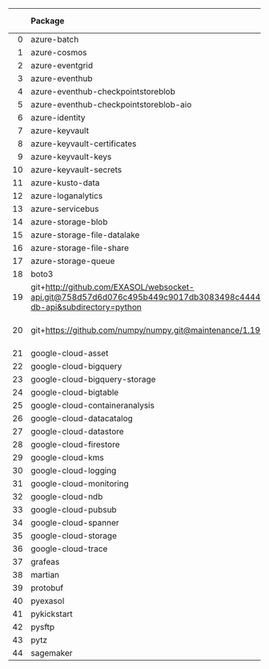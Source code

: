 <!-- markdown-link-check-disable -->

|    | Package                                                                                                                       | Version in 4.3.0     | Version in 5.0.0     | Status   |
|---:|:------------------------------------------------------------------------------------------------------------------------------|:---------------------|:---------------------|:---------|
|  0 | azure-batch                                                                                                                   | 10.0.0               | 10.0.0               |          |
|  1 | azure-cosmos                                                                                                                  | 4.2.0                | 4.2.0                |          |
|  2 | azure-eventgrid                                                                                                               | 4.3.0                | 4.3.0                |          |
|  3 | azure-eventhub                                                                                                                | 5.5.0                | 5.5.0                |          |
|  4 | azure-eventhub-checkpointstoreblob                                                                                            | 1.1.4                | 1.1.4                |          |
|  5 | azure-eventhub-checkpointstoreblob-aio                                                                                        | 1.1.4                | 1.1.4                |          |
|  6 | azure-identity                                                                                                                | 1.6.0                | 1.6.0                |          |
|  7 | azure-keyvault                                                                                                                | 4.1.0                | 4.1.0                |          |
|  8 | azure-keyvault-certificates                                                                                                   | 4.2.1                | 4.2.1                |          |
|  9 | azure-keyvault-keys                                                                                                           | 4.3.1                | 4.3.1                |          |
| 10 | azure-keyvault-secrets                                                                                                        | 4.2.0                | 4.2.0                |          |
| 11 | azure-kusto-data                                                                                                              | 2.1.3                | 2.1.3                |          |
| 12 | azure-loganalytics                                                                                                            | 0.1.0                | 0.1.0                |          |
| 13 | azure-servicebus                                                                                                              | 7.3.0                | 7.3.0                |          |
| 14 | azure-storage-blob                                                                                                            | 12.8.1               | 12.8.1               |          |
| 15 | azure-storage-file-datalake                                                                                                   | 12.4.0               | 12.4.0               |          |
| 16 | azure-storage-file-share                                                                                                      | 12.5.0               | 12.5.0               |          |
| 17 | azure-storage-queue                                                                                                           | 12.1.6               | 12.1.6               |          |
| 18 | boto3                                                                                                                         | 1.17.96              | 1.17.96              |          |
| 19 | git+http://github.com/EXASOL/websocket-api.git@758d57d6d076c495b449c9017db3083498c44445#egg=exasol-db-api&subdirectory=python | No version specified | No version specified |          |
| 20 | git+https://github.com/numpy/numpy.git@maintenance/1.19.x                                                                     | No version specified | No version specified |          |
| 21 | google-cloud-asset                                                                                                            | 3.1.0                | 3.1.0                |          |
| 22 | google-cloud-bigquery                                                                                                         | 2.20.0               | 2.20.0               |          |
| 23 | google-cloud-bigquery-storage                                                                                                 | 2.4.0                | 2.4.0                |          |
| 24 | google-cloud-bigtable                                                                                                         | 2.2.0                | 2.2.0                |          |
| 25 | google-cloud-containeranalysis                                                                                                | 2.3.0                | 2.3.0                |          |
| 26 | google-cloud-datacatalog                                                                                                      | 3.2.1                | 3.2.1                |          |
| 27 | google-cloud-datastore                                                                                                        | 2.1.3                | 2.1.3                |          |
| 28 | google-cloud-firestore                                                                                                        | 2.1.3                | 2.1.3                |          |
| 29 | google-cloud-kms                                                                                                              | 2.3.0                | 2.3.0                |          |
| 30 | google-cloud-logging                                                                                                          | 2.5.0                | 2.5.0                |          |
| 31 | google-cloud-monitoring                                                                                                       | 2.2.1                | 2.2.1                |          |
| 32 | google-cloud-ndb                                                                                                              | 1.9.0                | 1.9.0                |          |
| 33 | google-cloud-pubsub                                                                                                           | 2.5.0                | 2.5.0                |          |
| 34 | google-cloud-spanner                                                                                                          | 3.5.0                | 3.5.0                |          |
| 35 | google-cloud-storage                                                                                                          | 1.38.0               | 1.38.0               |          |
| 36 | google-cloud-trace                                                                                                            | 1.2.0                | 1.2.0                |          |
| 37 | grafeas                                                                                                                       | 1.4.0                | 1.4.0                |          |
| 38 | martian                                                                                                                       | 1.4                  | 1.4                  |          |
| 39 | protobuf                                                                                                                      | 3.17.3               | 3.17.3               |          |
| 40 | pyexasol                                                                                                                      | 0.20.0               | 0.20.0               |          |
| 41 | pykickstart                                                                                                                   | 3.33                 | 3.33                 |          |
| 42 | pysftp                                                                                                                        | 0.2.9                | 0.2.9                |          |
| 43 | pytz                                                                                                                          | 2021.1               | 2021.1               |          |
| 44 | sagemaker                                                                                                                     | 2.59.5               | 2.59.5               |          |